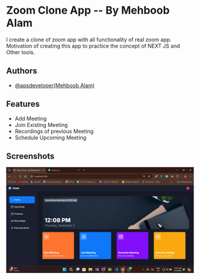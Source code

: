 
# Zoom Clone App -- By Mehboob Alam

I create a clone of zoom app with all  functionality of real zoom app. Motivation of creating this app to practice the concept of NEXT JS and Other tools.





## Authors

- [@apsdeveloper(Mehboob Alam)](https://github.com/apsdeveloper461)


## Features

- Add Meeting
- Join Existing Meeting
- Recordings of previous Meeting
- Schedule Upcoming Meeting 


## Screenshots

![App Screenshot](https://github.com/apsdeveloper461/zoom_clone_app/blob/master/public/home.png)

